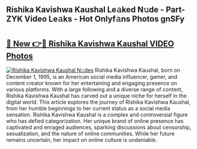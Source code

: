 ## Rishika Kavishwa Kaushal Le𝚊ked N𝚞de - Part-ZYK Video Le𝚊ks - Hot Onlyf𝚊ns Photos gnSFy

# <h2><a href="http://ab2121.deff.icu/?id=Rishika+Kavishwa+Kaushal">🔗 New 👉🔴 Rishika Kavishwa Kaushal VIDEO Photos</a></h2>

[![Rishika Kavishwa Kaushal N𝚞des](https://i.imgur.com/rIISA9y.gif)](http://ab2121.deff.icu/?id=Rishika+Kavishwa+Kaushal)
Rishika Kavishwa Kaushal, born on December 1, 1995, is an American social media influencer, gamer, and content creator known for her entertaining and engaging presence on various platforms. With a large following and a diverse range of content, Rishika Kavishwa Kaushal has carved out a unique niche for herself in the digital world. This article explores the journey of Rishika Kavishwa Kaushal, from her humble beginnings to her current status as a social media sensation. Rishika Kavishwa Kaushal is a complex and controversial figure who has defied categorization. Her unique brand of online presence has captivated and enraged audiences, sparking discussions about censorship, sexualization, and the nature of online communities. While her future remains uncertain, her impact on online culture is undeniable.
